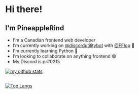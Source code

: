# Hi there! 
## I'm PineappleRind

- I'm a Canadian frontend web developer
- I’m currently working on [@discordutilitybot](https://github.com/discordutilitybot/utilitybot) with [@FFlop](https://github.com/fflop) 🤖
- I'm currently learning Python 🐍
- I’m looking to collaborate on anything frontend 😄
- My Discord is pr#0215

[![my github stats](https://github-readme-stats.vercel.app/api?username=pineapplerind&count_private=true&include_all_commits=true&theme=vue)](https://github.com/pineapplerind)
##
[![Top Langs](https://github-readme-stats.vercel.app/api/top-langs/?username=pineapplerind&show_icons=true&theme=vue)](https://github.com/pineapplerind)
